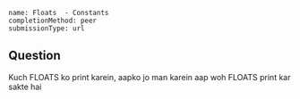 ```ngMeta
name: Floats  - Constants
completionMethod: peer
submissionType: url
```

## Question

Kuch FLOATS ko print karein, aapko jo man karein aap woh FLOATS print kar sakte hai
